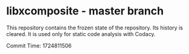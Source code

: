 # libxcomposite - master branch

This repository contains the frozen state of the repository.
Its history is cleared. It is used only for static code
analysis with Codacy.

Commit Time: 1724811506